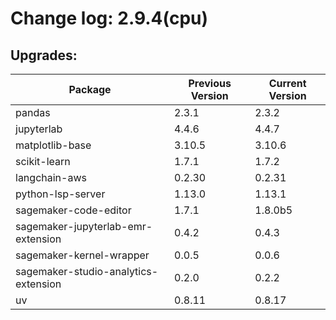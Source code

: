 # Change log: 2.9.4(cpu)

## Upgrades: 

Package | Previous Version | Current Version
---|---|---
pandas|2.3.1|2.3.2
jupyterlab|4.4.6|4.4.7
matplotlib-base|3.10.5|3.10.6
scikit-learn|1.7.1|1.7.2
langchain-aws|0.2.30|0.2.31
python-lsp-server|1.13.0|1.13.1
sagemaker-code-editor|1.7.1|1.8.0b5
sagemaker-jupyterlab-emr-extension|0.4.2|0.4.3
sagemaker-kernel-wrapper|0.0.5|0.0.6
sagemaker-studio-analytics-extension|0.2.0|0.2.2
uv|0.8.11|0.8.17
